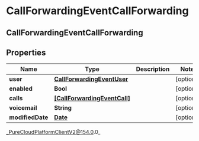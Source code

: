 # CallForwardingEventCallForwarding

## CallForwardingEventCallForwarding

## Properties

|Name | Type | Description | Notes|
|------------ | ------------- | ------------- | -------------|
| **user** | [**CallForwardingEventUser**](CallForwardingEventUser) |  | [optional] |
| **enabled** | **Bool** |  | [optional] |
| **calls** | [**[CallForwardingEventCall]**](CallForwardingEventCall) |  | [optional] |
| **voicemail** | **String** |  | [optional] |
| **modifiedDate** | [**Date**](Date) |  | [optional] |



_PureCloudPlatformClientV2@154.0.0_
